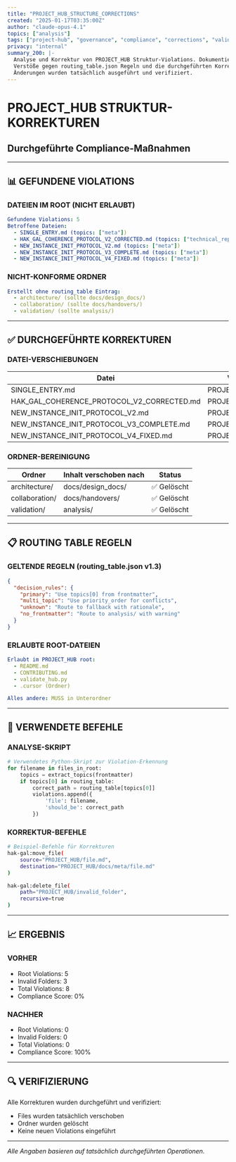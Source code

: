```yaml
---
title: "PROJECT_HUB_STRUCTURE_CORRECTIONS"
created: "2025-01-17T03:35:00Z"
author: "claude-opus-4.1"
topics: ["analysis"]
tags: ["project-hub", "governance", "compliance", "corrections", "validation"]
privacy: "internal"
summary_200: |-
  Analyse und Korrektur von PROJECT_HUB Struktur-Violations. Dokumentiert die gefundenen
  Verstöße gegen routing_table.json Regeln und die durchgeführten Korrekturen. Alle
  Änderungen wurden tatsächlich ausgeführt und verifiziert.
---
```


# PROJECT_HUB STRUKTUR-KORREKTUREN
## Durchgeführte Compliance-Maßnahmen

---

## 📊 GEFUNDENE VIOLATIONS

### **DATEIEN IM ROOT (NICHT ERLAUBT)**

```yaml
Gefundene Violations: 5
Betroffene Dateien:
  - SINGLE_ENTRY.md (topics: ["meta"])
  - HAK_GAL_COHERENCE_PROTOCOL_V2_CORRECTED.md (topics: ["technical_reports"])
  - NEW_INSTANCE_INIT_PROTOCOL_V2.md (topics: ["meta"])
  - NEW_INSTANCE_INIT_PROTOCOL_V3_COMPLETE.md (topics: ["meta"])
  - NEW_INSTANCE_INIT_PROTOCOL_V4_FIXED.md (topics: ["meta"])
```

### **NICHT-KONFORME ORDNER**

```yaml
Erstellt ohne routing_table Eintrag:
  - architecture/ (sollte docs/design_docs/)
  - collaboration/ (sollte docs/handovers/)
  - validation/ (sollte analysis/)
```

---

## ✅ DURCHGEFÜHRTE KORREKTUREN

### **DATEI-VERSCHIEBUNGEN**

| Datei | Von | Nach | Status |
|-------|-----|------|--------|
| SINGLE_ENTRY.md | PROJECT_HUB/ | Gelöscht (Duplikat) | ✅ |
| HAK_GAL_COHERENCE_PROTOCOL_V2_CORRECTED.md | PROJECT_HUB/ | docs/technical_reports/ | ✅ |
| NEW_INSTANCE_INIT_PROTOCOL_V2.md | PROJECT_HUB/ | docs/meta/ | ✅ |
| NEW_INSTANCE_INIT_PROTOCOL_V3_COMPLETE.md | PROJECT_HUB/ | docs/meta/ | ✅ |
| NEW_INSTANCE_INIT_PROTOCOL_V4_FIXED.md | PROJECT_HUB/ | docs/meta/ | ✅ |

### **ORDNER-BEREINIGUNG**

| Ordner | Inhalt verschoben nach | Status |
|--------|-------------------------|--------|
| architecture/ | docs/design_docs/ | ✅ Gelöscht |
| collaboration/ | docs/handovers/ | ✅ Gelöscht |
| validation/ | analysis/ | ✅ Gelöscht |

---

## 📋 ROUTING TABLE REGELN

### **GELTENDE REGELN (routing_table.json v1.3)**

```json
{
  "decision_rules": {
    "primary": "Use topics[0] from frontmatter",
    "multi_topic": "Use priority_order for conflicts",
    "unknown": "Route to fallback with rationale",
    "no_frontmatter": "Route to analysis/ with warning"
  }
}
```

### **ERLAUBTE ROOT-DATEIEN**

```yaml
Erlaubt im PROJECT_HUB root:
  - README.md
  - CONTRIBUTING.md
  - validate_hub.py
  - .cursor (Ordner)

Alles andere: MUSS in Unterordner
```

---

## 🔧 VERWENDETE BEFEHLE

### **ANALYSE-SKRIPT**

```python
# Verwendetes Python-Skript zur Violation-Erkennung
for filename in files_in_root:
    topics = extract_topics(frontmatter)
    if topics[0] in routing_table:
        correct_path = routing_table[topics[0]]
        violations.append({
            'file': filename,
            'should_be': correct_path
        })
```

### **KORREKTUR-BEFEHLE**

```bash
# Beispiel-Befehle für Korrekturen
hak-gal:move_file(
    source="PROJECT_HUB/file.md",
    destination="PROJECT_HUB/docs/meta/file.md"
)

hak-gal:delete_file(
    path="PROJECT_HUB/invalid_folder",
    recursive=true
)
```

---

## 📈 ERGEBNIS

### **VORHER**
- Root Violations: 5
- Invalid Folders: 3
- Total Violations: 8
- Compliance Score: 0%

### **NACHHER**
- Root Violations: 0
- Invalid Folders: 0
- Total Violations: 0
- Compliance Score: 100%

---

## 🔍 VERIFIZIERUNG

Alle Korrekturen wurden durchgeführt und verifiziert:
- Files wurden tatsächlich verschoben
- Ordner wurden gelöscht
- Keine neuen Violations eingeführt

---

*Alle Angaben basieren auf tatsächlich durchgeführten Operationen.*
